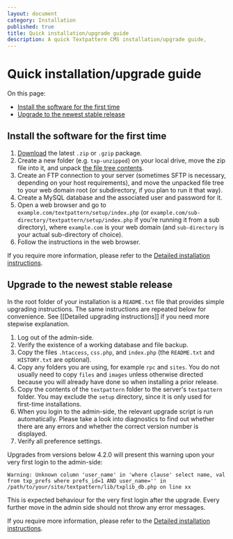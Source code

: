 ```yaml
---
layout: document
category: Installation
published: true
title: Quick installation/upgrade guide
description: A quick Textpattern CMS installation/upgrade guide,
---
```


# Quick installation/upgrade guide

On this page:

* [Install the software for the first time](#install-the-software-for-the-first-time)
* [Upgrade to the newest stable release](#upgrade-to-the-newest-stable-release)

## Install the software for the first time

1. [Download](http://textpattern.com/download) the latest `.zip` or `.gzip` package.
2. Create a new folder (e.g. `txp-unzipped`) on your local drive, move the zip file into it, and unpack [the file tree contents](https://github.com/textpattern/textpattern).
3. Create an FTP connection to your server (sometimes SFTP is necessary, depending on your host requirements), and move the unpacked file tree to your web domain root (or subdirectory, if you plan to run it that way).
4. Create a MySQL database and the associated user and password for it.
5. Open a web browser and go to `example.com/textpattern/setup/index.php` (or `example.com/sub-directory/textpattern/setup/index.php` if you're running it from a sub directory), where `example.com` is your web domain (and `sub-directory` is your actual sub-directory of choice).
6. Follow the instructions in the web browser.

If you require more information, please refer to the [Detailed installation instructions](http://docs.textpattern.io/installation/detailed-installation-instructions).

## Upgrade to the newest stable release

In the root folder of your installation is a `README.txt` file that provides simple upgrading instructions. The same instructions are repeated below for convenience. See [[Detailed upgrading instructions]] if you need more stepwise explanation.

1. Log out of the admin-side.
2. Verify the existence of a working database and file backup.
3. Copy the files `.htaccess`, `css.php`, and `index.php` (the `README.txt` and `HISTORY.txt` are optional).
4. Copy any folders you are using, for example `rpc` and `sites`. You do not usually need to copy `files` and `images` unless otherwise directed because you will already have done so when installing a prior release.
5. Copy the contents of the `textpattern` folder to the server's `textpattern` folder. You may exclude the `setup` directory, since it is only used for first-time installations.
6. When you login to the admin-side, the relevant upgrade script is run automatically. Please take a look into diagnostics to find out whether there are any errors and whether the correct version number is displayed.
7. Verify all preference settings.

Upgrades from versions below 4.2.0 will present this warning upon your very first login to the admin-side:

~~~
Warning: Unknown column 'user_name' in 'where clause' select name, val from txp_prefs where prefs_id=1 AND user_name='' in /path/to/your/site/textpattern/lib/txplib_db.php on line xx
~~~

This is expected behaviour for the very first login after the upgrade. Every further move in the admin side should not throw any error messages.

If you require more information, please refer to the [Detailed installation instructions](http://docs.textpattern.io/installation/detailed-installation-instructions).
